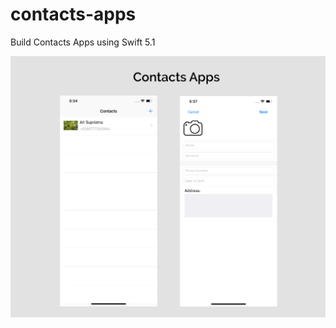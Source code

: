# contacts-apps
Build Contacts Apps using Swift 5.1

![Design Contacs Apps](https://raw.githubusercontent.com/arisupriatna14/contacts-apps/master/screenshoot/design.png)